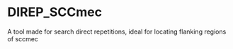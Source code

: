 # DIREP_SCCmec
A tool made for search direct repetitions, ideal for locating flanking regions of sccmec
